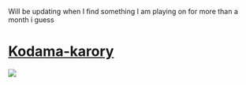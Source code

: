 Will be updating when I find something I am playing on for more than a month i guess
# [Kodama-karory](https://belfast.s-ul.eu/1pagMXMh)
![](https://osu.ppy.sh/ss/15411399/c4d2)

